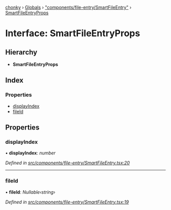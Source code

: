 [chonky](../README.md) › [Globals](../globals.md) › ["components/file-entry/SmartFileEntry"](../modules/_components_file_entry_smartfileentry_.md) › [SmartFileEntryProps](_components_file_entry_smartfileentry_.smartfileentryprops.md)

# Interface: SmartFileEntryProps

## Hierarchy

* **SmartFileEntryProps**

## Index

### Properties

* [displayIndex](_components_file_entry_smartfileentry_.smartfileentryprops.md#displayindex)
* [fileId](_components_file_entry_smartfileentry_.smartfileentryprops.md#fileid)

## Properties

###  displayIndex

• **displayIndex**: *number*

*Defined in [src/components/file-entry/SmartFileEntry.tsx:20](https://github.com/TimboKZ/Chonky/blob/3d6eae9/src/components/file-entry/SmartFileEntry.tsx#L20)*

___

###  fileId

• **fileId**: *Nullable‹string›*

*Defined in [src/components/file-entry/SmartFileEntry.tsx:19](https://github.com/TimboKZ/Chonky/blob/3d6eae9/src/components/file-entry/SmartFileEntry.tsx#L19)*
